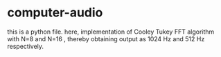 # computer-audio
this is a python file. here, implementation of Cooley Tukey FFT algorithm with N=8 and N=16 , thereby obtaining output as 1024 Hz and 512 Hz respectively. 
